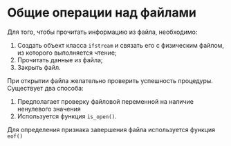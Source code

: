 # Общие операции над файлами

Для того, чтобы прочитать информацию из файла, необходимо:

 1. Создать объект класса `ifstream` и связать его с физическим файлом, из которого выполняется чтение;
 2. Прочитать данные из файла;
 3. Закрыть файл.

При открытии файла желательно проверить успешность процедуры. Существует два способа:

 1. Предполагает проверку файловой переменной на наличие ненулевого значения
 2. Используется функция `is_open()`.

Для определения признака завершения файла используется функция `eof()`

